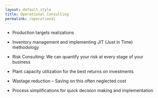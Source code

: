 ```yaml
---
layout: default_style
title: Operational Consulting
permalink: /operational
---
```


- Production targets realizations
 
- Inventory management  and implementing JIT (Just in Time) methodology
 
- Risk Consulting: We can quantify your risk at every stage of your business
 
- Plant capacity utilization for the best returns on investments
 
- Wastage reduction – Saving on this often neglected cost
 
- Process simplifications for quick decision making and implementation